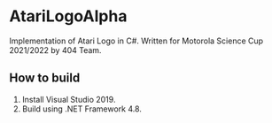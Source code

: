 # AtariLogoAlpha
 Implementation of Atari Logo in C#. Written for Motorola Science Cup 2021/2022 by 404 Team.
## How to build
1. Install Visual Studio 2019.
2. Build using .NET Framework 4.8.
